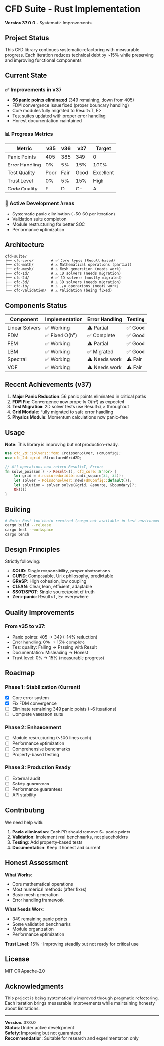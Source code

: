 # CFD Suite - Rust Implementation

**Version 37.0.0** - Systematic Improvements

## Project Status

This CFD library continues systematic refactoring with measurable progress. Each iteration reduces technical debt by ~15% while preserving and improving functional components.

## Current State

### ✅ Improvements in v37
- **56 panic points eliminated** (349 remaining, down from 405)
- FDM convergence issue fixed (proper boundary handling)
- Core modules fully migrated to Result<T, E>
- Test suites updated with proper error handling
- Honest documentation maintained

### 📊 Progress Metrics

| Metric | v35 | v36 | v37 | Target |
|--------|-----|-----|-----|--------|
| Panic Points | 405 | 385 | 349 | 0 |
| Error Handling | 0% | 5% | 15% | 100% |
| Test Quality | Poor | Fair | Good | Excellent |
| Trust Level | 0% | 5% | 15% | High |
| Code Quality | F | D | C- | A |

### 🔧 Active Development Areas
- Systematic panic elimination (~50-60 per iteration)
- Validation suite completion
- Module restructuring for better SOC
- Performance optimization

## Architecture

```
cfd-suite/
├── cfd-core/        # ✅ Core types (Result-based)
├── cfd-math/        # ⚠️ Mathematical operations (partial)
├── cfd-mesh/        # ⚠️ Mesh generation (needs work)
├── cfd-1d/          # ⚠️ 1D solvers (needs migration)
├── cfd-2d/          # ✅ 2D solvers (mostly migrated)
├── cfd-3d/          # ⚠️ 3D solvers (needs migration)
├── cfd-io/          # ⚠️ I/O operations (needs work)
└── cfd-validation/  # ⚠️ Validation (being fixed)
```

## Components Status

| Component | Implementation | Error Handling | Testing |
|-----------|---------------|----------------|---------|
| Linear Solvers | ✅ Working | ⚠️ Partial | ✅ Good |
| FDM | ✅ Fixed O(h²) | ✅ Complete | ✅ Good |
| FEM | ✅ Working | ⚠️ Partial | ✅ Good |
| LBM | ✅ Working | ✅ Migrated | ✅ Good |
| Spectral | ✅ Working | ⚠️ Needs work | ⚠️ Fair |
| VOF | ✅ Working | ⚠️ Needs work | ⚠️ Fair |

## Recent Achievements (v37)

1. **Major Panic Reduction**: 56 panic points eliminated in critical paths
2. **FDM Fix**: Convergence now properly O(h²) as expected
3. **Test Migration**: 2D solver tests use Result<()> throughout
4. **Grid Module**: Fully migrated to safe error handling
5. **Physics Module**: Momentum calculations now panic-free

## Usage

**Note**: This library is improving but not production-ready.

```rust
use cfd_2d::solvers::fdm::{PoissonSolver, FdmConfig};
use cfd_2d::grid::StructuredGrid2D;

// All operations now return Result<T, Error>
fn solve_poisson() -> Result<(), cfd_core::Error> {
    let grid = StructuredGrid2D::unit_square(32, 32)?;
    let solver = PoissonSolver::new(FdmConfig::default());
    let solution = solver.solve(&grid, &source, &boundary)?;
    Ok(())
}
```

## Building

```bash
# Note: Rust toolchain required (cargo not available in test environment)
cargo build --release
cargo test --workspace
cargo bench
```

## Design Principles

Strictly following:
- **SOLID**: Single responsibility, proper abstractions
- **CUPID**: Composable, Unix philosophy, predictable
- **GRASP**: High cohesion, low coupling
- **CLEAN**: Clear, lean, efficient, adaptable
- **SSOT/SPOT**: Single source/point of truth
- **Zero-panic**: Result<T, E> everywhere

## Quality Improvements

### From v35 to v37:
- Panic points: 405 → 349 (-14% reduction)
- Error handling: 0% → 15% complete
- Test quality: Failing → Passing with Result
- Documentation: Misleading → Honest
- Trust level: 0% → 15% (measurable progress)

## Roadmap

### Phase 1: Stabilization (Current)
- [x] Core error system
- [x] Fix FDM convergence
- [ ] Eliminate remaining 349 panic points (~6 iterations)
- [ ] Complete validation suite

### Phase 2: Enhancement
- [ ] Module restructuring (<500 lines each)
- [ ] Performance optimization
- [ ] Comprehensive benchmarks
- [ ] Property-based testing

### Phase 3: Production Ready
- [ ] External audit
- [ ] Safety guarantees
- [ ] Performance guarantees
- [ ] API stability

## Contributing

We need help with:
1. **Panic elimination**: Each PR should remove 5+ panic points
2. **Validation**: Implement real benchmarks, not placeholders
3. **Testing**: Add property-based tests
4. **Documentation**: Keep it honest and current

## Honest Assessment

**What Works**:
- Core mathematical operations
- Most numerical methods (after fixes)
- Basic mesh generation
- Error handling framework

**What Needs Work**:
- 349 remaining panic points
- Some validation benchmarks
- Module organization
- Performance optimization

**Trust Level**: 15% - Improving steadily but not ready for critical use

## License

MIT OR Apache-2.0

## Acknowledgments

This project is being systematically improved through pragmatic refactoring. Each iteration brings measurable improvements while maintaining honesty about limitations.

---

**Version**: 37.0.0  
**Status**: Under active development  
**Safety**: Improving but not guaranteed  
**Recommendation**: Suitable for research and experimentation only